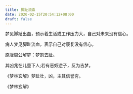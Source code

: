 ```yaml
---
title: 脚趾流血
date: 2020-02-15T20:54:12+08:00
draft: false
---
```


梦见脚趾出血，预示着生活或工作压力大，自己对未来没有信心。

病人梦见脚趾流血，表示自己对康复没有信心。

原版周公解梦：梦割去趾。

其凶兆在儿童下人;若有恶奴逆子，反为吉梦。

《梦林玄解》梦趾壮，凶，主其信誉穷。

《梦林玄解》